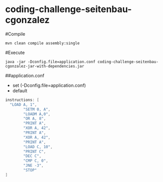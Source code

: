 coding-challenge-seitenbau-cgonzalez
====================================
#Compile
```
mvn clean compile assembly:single
```

#Execute
```
java -jar -Dconfig.file=application.conf coding-challenge-seitenbau-cgonzalez-jar-with-dependencies.jar
```

##application.conf
- set (-Dconfig.file=application.conf)
- default
```scala
instructions: [
  "LOAD A, 1",
        "SETM 0, A",
        "LOADM A,0",
        "OR A, 8",
        "PRINT A",
        "XOR A, 42",
        "PRINT A",
        "XOR A, 42",
        "PRINT A",
        "LOAD C, 10",
        "PRINT C",
        "DEC C",
        "CMP C, 0",
        "JNE -3",
        "STOP"
]
```